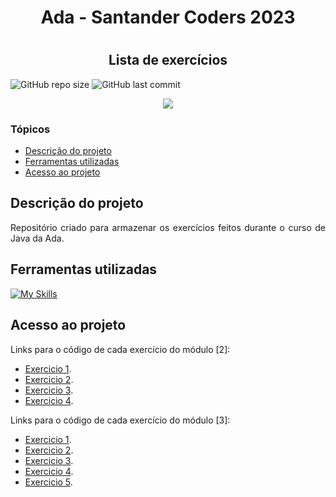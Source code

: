 # <h1 align="center"> Ada - Santander Coders 2023 </h1>
# <h2 align="center"> Lista de exercícios </h2>
![GitHub repo size](https://img.shields.io/github/repo-size/PedroQueiroz1/Ada_Santander?style=plastic)
![GitHub last commit](https://img.shields.io/github/last-commit/PedroQueiroz1/Ada_Santander?style=plastic)

<p align="center">
   <img src="http://img.shields.io/static/v1?label=STATUS&message=EM%20DESENVOLVIMENTO&color=RED&style=for-the-badge" #vitrinedev/>
</p>

### Tópicos 

- [Descrição do projeto](#descrição-do-projeto)
- [Ferramentas utilizadas](#ferramentas-utilizadas)
- [Acesso ao projeto](#acesso-ao-projeto)

## Descrição do projeto 

<p align="justify">
   Repositório criado para armazenar os exercícios feitos durante o curso de Java da Ada.
 
## Ferramentas utilizadas
[![My Skills](https://skillicons.dev/icons?i=java)](https://skillicons.dev)

## Acesso ao projeto

Links para o código de cada exercício do módulo [2]:
- [Exercicio 1](https://github.com/PedroQueiroz1/Ada_Santander/tree/main/src/main/java/br/com/ada/modulodois/exercicioum).
- [Exercicio 2](https://github.com/PedroQueiroz1/Ada_Santander/tree/main/src/main/java/br/com/ada/modulodois/exerciciodois).
- [Exercicio 3](https://github.com/PedroQueiroz1/Ada_Santander/tree/main/src/main/java/br/com/ada/modulodois/exerciciotres).
- [Exercicio 4](https://github.com/PedroQueiroz1/Ada_Santander/tree/main/src/main/java/br/com/ada/modulodois/exercicioquatro).

Links para o código de cada exercício do módulo [3]:
- [Exercicio 1](https://github.com/PedroQueiroz1/Ada_Santander/tree/main/src/main/java/br/com/ada/modulotres/exercicioum).
- [Exercicio 2](https://github.com/PedroQueiroz1/Ada_Santander/tree/main/src/main/java/br/com/ada/modulotres/exerciciodois).
- [Exercicio 3](https://github.com/PedroQueiroz1/Ada_Santander/tree/main/src/main/java/br/com/ada/modulotres/exerciciotres).
- [Exercicio 4](https://github.com/PedroQueiroz1/Ada_Santander/tree/main/src/main/java/br/com/ada/modulotres/exercicioquatro).
- [Exercicio 5](https://github.com/PedroQueiroz1/Ada_Santander/tree/main/src/main/java/br/com/ada/modulotres/exerciciocinco).

